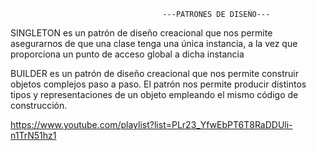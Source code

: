                                       ---PATRONES DE DISEÑO---

SINGLETON es un patrón de diseño creacional que nos permite asegurarnos de que una clase tenga una única instancia,
a la vez que proporciona un punto de acceso global a dicha instancia

BUILDER es un patrón de diseño creacional que nos permite construir objetos complejos paso a paso. El patrón nos 
permite producir distintos tipos y representaciones de un objeto empleando el mismo código de construcción. 




https://www.youtube.com/playlist?list=PLr23_YfwEbPT6T8RaDDUli-n1TrN51hz1
